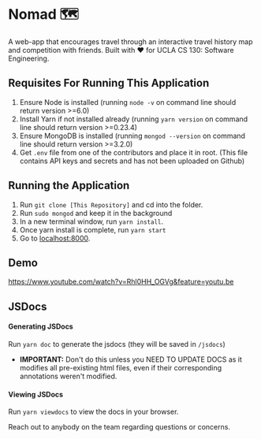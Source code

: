 # Nomad 🗺

A web-app that encourages travel through an interactive travel history map and competition with friends. Built with :heart: for UCLA CS 130: Software Engineering.

## Requisites For Running This Application
1. Ensure Node is installed (running `node -v` on command line should return version >=6.0)
2. Install Yarn if not installed already (running `yarn version` on command line should return version >=0.23.4)
3. Ensure MongoDB is installed (running `mongod --version` on command line should return version >=3.2.0)
4. Get `.env` file from one of the contributors and place it in root. (This file contains API keys and secrets and has not been uploaded on Github)

## Running the Application
1. Run `git clone [This Repository]` and cd into the folder.
2. Run `sudo mongod` and keep it in the background
3. In a new terminal window, run `yarn install`.
4. Once yarn install is complete, run `yarn start`
5. Go to [localhost:8000](localhost:8000).

## Demo
https://www.youtube.com/watch?v=Rhl0HH_OGVg&feature=youtu.be

## JSDocs
#### Generating JSDocs
Run `yarn doc` to generate the jsdocs (they will be saved in `/jsdocs`)
  * **IMPORTANT:** Don't do this unless you NEED TO UPDATE DOCS as it modifies all pre-existing html files, even if their corresponding annotations weren't modified.

#### Viewing JSDocs
Run `yarn viewdocs` to view the docs in your browser.

Reach out to anybody on the team regarding questions or concerns.
